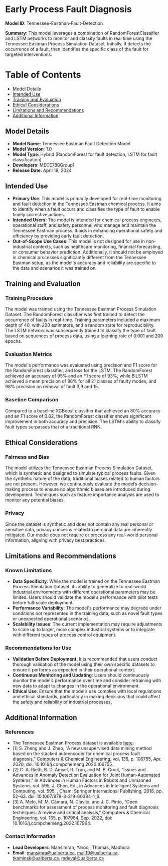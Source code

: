 

# Early Process Fault Diagnosis

**Model ID**: Tennessee-Eastman-Fault-Detection

**Summary**: This model leverages a combination of RandomForestClassifier and LSTM networks to monitor and classify faults in real time using the Tennessee Eastman Process Simulation Dataset. Initially, it detects the occurrence of a fault, then identifies the specific class of the fault for targeted interventions.

# Table of Contents

- [Model Details](#model-details)
- [Intended Use](#intended-use)
- [Training and Evaluation](#training)
- [Ethical Considerations](#ethical-considerations)
- [Limitations and Recommendations](#limitations-and-recommendations)
- [Additional Information](#maintenance)


## Model Details

- **Model Name**: Tennessee Eastman Fault Detection Model
- **Model Version**: 1.0
- **Model Type**: Hybrid (RandomForest for fault detection, LSTM for fault classification)
- **Developers**: MECE788Group1
- **Release Date**: April 19, 2024

## Intended Use

- **Primary Use**: This model is primarily developed for real-time monitoring and fault detection in the Tennessee Eastman chemical process. It aims to identify when a fault occurs and classifies the type of fault to enable timely corrective actions.
- **Intended Users**: The model is intended for chemical process engineers, operational staff, and safety personnel who manage and maintain the Tennessee Eastman process. It aids in enhancing operational safety and efficiency by providing early fault detection.
- **Out-of-Scope Use Cases**: This model is not designed for use in non-industrial contexts, such as healthcare monitoring, financial forecasting, or consumer behavior prediction. Additionally, it should not be employed in chemical processes significantly different from the Tennessee Eastman setup, as the model's accuracy and reliability are specific to the data and scenarios it was trained on.


## Training and Evaluation

### Training Procedure
The model was trained using the Tennessee Eastman Process Simulation Dataset. The RandomForest classifier was first trained to detect the occurrence of faults in real-time. Training parameters included a maximum depth of 40, with 200 estimators, and a random state for reproducibility. The LSTM network was subsequently trained to classify the type of fault based on sequences of process data, using a learning rate of 0.001 and 200 epochs.

### Evaluation Metrics
The model's performance was evaluated using precision and F1 score for the RandomForest classifier, and loss for the LSTM. The RandomForest achieved an accuracy of 95% and an F1 score of 93%, while BiLSTM achieved a mean precision of 86% for all 21 classes of faulty modes, and 98% precision on removal of fault 3,9 and 15.

### Baseline Comparison
Compared to a baseline XGBoost classifier that achieved an 80% accuracy and an F1 score of 0.82, the RandomForest classifier shows significant improvement in both accuracy and precision. The LSTM's ability to classify fault types surpasses that of a traditional RNN.

## Ethical Considerations

### Fairness and Bias
The model utilizes the Tennessee Eastman Process Simulation Dataset, which is synthetic and designed to simulate typical process faults. Given the synthetic nature of the data, traditional biases related to human factors are not present. However, we continuously evaluate the model’s decision-making process to ensure no algorithmic biases are introduced during development. Techniques such as feature importance analysis are used to monitor any potential biases.

### Privacy
Since the dataset is synthetic and does not contain any real personal or sensitive data, privacy concerns related to personal data are inherently mitigated. Our model does not require or process any real-world personal information, aligning with privacy best practices.

## Limitations and Recommendations

### Known Limitations
- **Data Specificity**: While the model is trained on the Tennessee Eastman Process Simulation Dataset, its ability to generalize to real-world industrial environments with different operational parameters may be limited. Users should validate the model’s performance with pilot tests before full-scale deployment.
- **Performance Variability**: The model's performance may degrade under conditions not represented in the training data, such as novel fault types or unexpected operational scenarios.
- **Scalability Issues**: The current implementation may require adjustments to scale up to larger, more complex industrial systems or to integrate with different types of process control equipment.

### Recommendations for Use
- **Validation Before Deployment**: It is recommended that users conduct thorough validation of the model using their own specific datasets to ensure it performs as expected in their operational context.
- **Continuous Monitoring and Updating**: Users should continuously monitor the model’s performance over time and consider retraining with new data to adapt to changes in the operational environment.
- **Ethical Use**: Ensure that the model’s use complies with local regulations and ethical standards, particularly in making decisions that could affect the safety and reliability of industrial processes.


## Additional Information

### References
- The Tennessee Eastman Process dataset is available [here](https://www.kaggle.com/datasets/averkij/tennessee-eastman-process-simulation-dataset).
- [1] S. Zheng and J. Zhao, “A new unsupervised data mining method based on the stacked autoencoder for chemical process fault diagnosis,” Computers & Chemical Engineering, vol. 135, p. 106755, Apr. 2020, doi: 10.1016/j.compchemeng.2020.106755.
- [2] C. A. Rieth, B. D. Amsel, R. Tran, and M. B. Cook, “Issues and Advances in Anomaly Detection Evaluation for Joint Human-Automated Systems,” in Advances in Human Factors in Robots and Unmanned Systems, vol. 595, J. Chen, Ed., in Advances in Intelligent Systems and Computing, vol. 595. , Cham: Springer International Publishing, 2018, pp. 52–63. doi: 10.1007/978-3-319-60384-1_6.
- [3] A. Melo, M. M. Câmara, N. Clavijo, and J. C. Pinto, “Open benchmarks for assessment of process monitoring and fault diagnosis techniques: A review and critical analysis,” Computers & Chemical Engineering, vol. 165, p. 107964, Sep. 2022, doi: 10.1016/j.compchemeng.2022.107964.


### Contact Information
- **Lead Developers**: Mansimran, Yarooj, Thomas, Madhura 
- **Email**: [mansimra@ualberta.ca](mailto:mansimra@ualberta.ca), [mali19@ualberta.ca](mailto:mali19@ualberta.ca), [tkaminsk@ualberta.ca](tkaminsk@ualberta.ca), [mdeval@ualberta.ca](mailto:mdeval@ualberta.ca)

